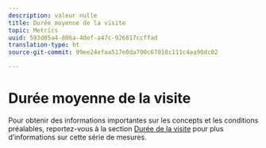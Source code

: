 ```yaml
---
description: valeur nulle
title: Durée moyenne de la visite
topic: Metrics
uuid: 593d05a4-806a-4def-a47c-926817ccffad
translation-type: ht
source-git-commit: 99ee24efaa517e8da700c67818c111c4aa90dc02

---
```



# Durée moyenne de la visite

Pour obtenir des informations importantes sur les concepts et les conditions préalables, reportez-vous à la section [Durée de la visite](/help/components/c-variables/c-metrics/metrics-time-spent.md) pour plus d’informations sur cette série de mesures.
